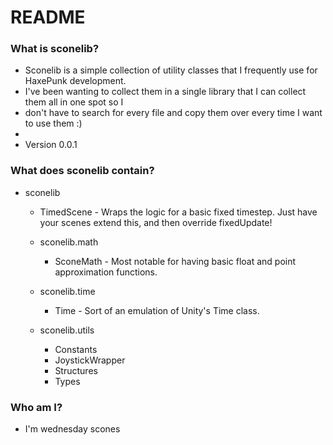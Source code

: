 # README #

### What is sconelib? ###

* Sconelib is a simple collection of utility classes that I frequently use for HaxePunk development.
* I've been wanting to collect them in a single library that I can collect them all in one spot so I
* don't have to search for every file and copy them over every time I want to use them :)
* 
* Version 0.0.1

### What does sconelib contain? ###

* sconelib
	* TimedScene 		- Wraps the logic for a basic fixed timestep. Just have your scenes extend this, and then override fixedUpdate!
	
	* sconelib.math
		* SconeMath 	- Most notable for having basic float and point approximation functions.
	* sconelib.time
		* Time 			- Sort of an emulation of Unity's Time class.
	* sconelib.utils
		* Constants
		* JoystickWrapper
		* Structures
		* Types

### Who am I? ###

* I'm wednesday scones